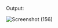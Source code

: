 Output: 

![Screenshot (156)](https://user-images.githubusercontent.com/108901980/236284674-f6d5ab40-fff3-4e54-aaac-d8319fdd0f8a.png)
